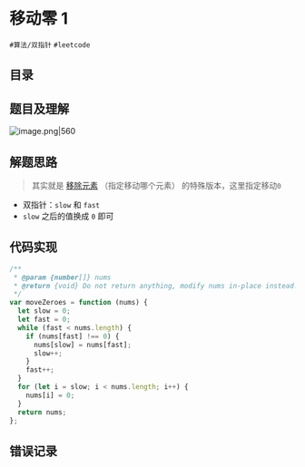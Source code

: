 
# 移动零 1


`#算法/双指针`  `#leetcode` 


## 目录
<!-- toc -->
 ## 题目及理解 

![image.png|560](https://832-1310531898.cos.ap-beijing.myqcloud.com/4d1151bf396c03af984ebd8f5e3bcad9.png)

## 解题思路

> 其实就是 [移除元素](https://www.yuque.com/liguwe/agorithms/wftg17qn12ytlsrc) （指定移动哪个元素） 的特殊版本，这里指定移动` 0 `

- 双指针：`slow` 和 `fast`
- `slow` 之后的值换成 `0` 即可

## 代码实现

```javascript
/**
 * @param {number[]} nums
 * @return {void} Do not return anything, modify nums in-place instead.
 */
var moveZeroes = function (nums) {
  let slow = 0;
  let fast = 0;
  while (fast < nums.length) {
    if (nums[fast] !== 0) {
      nums[slow] = nums[fast];
      slow++;
    }
    fast++;
  }
  for (let i = slow; i < nums.length; i++) {
    nums[i] = 0;
  }
  return nums;
};

```

## 错误记录

